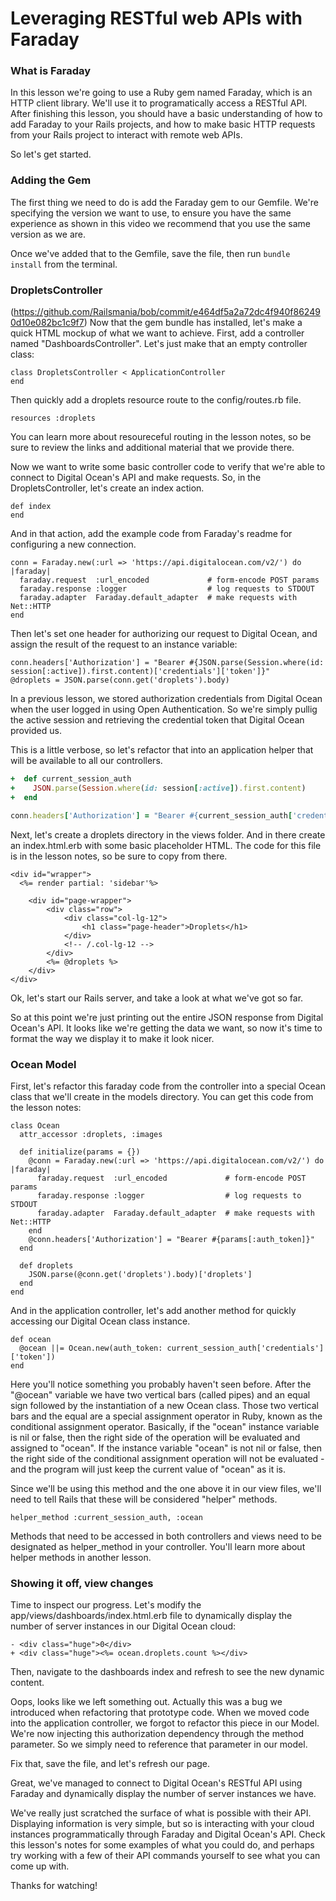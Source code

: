 # Leveraging RESTful web APIs with Faraday

### What is Faraday
In this lesson we're going to use a Ruby gem named Faraday, which is an HTTP client library. We'll use it to programatically access a RESTful API. After finishing this lesson, you should have a basic understanding of how to add Faraday to your Rails projects, and how to make basic HTTP requests from your Rails project to interact with remote web APIs.

So let's get started.


### Adding the Gem
The first thing we need to do is add the Faraday gem to our Gemfile. We're specifying the version we want to use, to ensure you have the same experience as shown in this video we recommend that you use the same version as we are.

Once we've added that to the Gemfile, save the file, then run ```bundle install``` from the terminal. 

### DropletsController
(https://github.com/Railsmania/bob/commit/e464df5a2a72dc4f940f862490d10e082bc1c9f7)
Now that the gem bundle has installed, let's make a quick HTML mockup of what we want to achieve. First, add a controller named "DashboardsController". Let's just make that an empty controller class:

```
class DropletsController < ApplicationController
end
```

Then quickly add a droplets resource route to the config/routes.rb file.

```
resources :droplets
```
You can learn more about resoureceful routing in the lesson notes, so be sure to review the links and additional material that we provide there.

Now we want to write some basic controller code to verify that we're able to connect to Digital Ocean's API and make requests. So, in the DropletsController, let's create an index action.

```
def index
end
```

And in that action, add the example code from Faraday's readme for configuring a new connection.

```
conn = Faraday.new(:url => 'https://api.digitalocean.com/v2/') do |faraday|
  faraday.request  :url_encoded             # form-encode POST params
  faraday.response :logger                  # log requests to STDOUT
  faraday.adapter  Faraday.default_adapter  # make requests with Net::HTTP
end
```

Then let's set one header for authorizing our request to Digital Ocean, and assign the result of the request to an instance variable:

```
conn.headers['Authorization'] = "Bearer #{JSON.parse(Session.where(id: session[:active]).first.content)['credentials']['token']}"
@droplets = JSON.parse(conn.get('droplets').body)
```
In a previous lesson, we stored authorization credentials from Digital Ocean when the user logged in using Open Authentication. So we're simply pullig the active session and retrieving the credential token that Digital Ocean provided us.

This is a little verbose, so let's refactor that into an application helper that will be available to all our controllers.

```application_controller.rb
+  def current_session_auth
+    JSON.parse(Session.where(id: session[:active]).first.content)
+  end
```
```droplets_controller.rb
conn.headers['Authorization'] = "Bearer #{current_session_auth['credentials']['token']}"
```

Next, let's create a droplets directory in the views folder. And in there create an index.html.erb with some basic placeholder HTML. The code for this file is in the lesson notes, so be sure to copy from there.

```
<div id="wrapper">
  <%= render partial: 'sidebar'%>

    <div id="page-wrapper">
        <div class="row">
            <div class="col-lg-12">
                <h1 class="page-header">Droplets</h1>
            </div>
            <!-- /.col-lg-12 -->
        </div>
        <%= @droplets %>
    </div>
</div>
```

Ok, let's start our Rails server, and take a look at what we've got so far.

So at this point we're just printing out the entire JSON response from Digital Ocean's API. It looks like we're getting the data we want, so now it's time to format the way we display it to make it look nicer.


### Ocean Model
First, let's refactor this faraday code from the controller into a special Ocean class that we'll create  in the models directory. You can get this code from the lesson notes:

```
class Ocean
  attr_accessor :droplets, :images
  
  def initialize(params = {})
    @conn = Faraday.new(:url => 'https://api.digitalocean.com/v2/') do |faraday|
      faraday.request  :url_encoded             # form-encode POST params
      faraday.response :logger                  # log requests to STDOUT
      faraday.adapter  Faraday.default_adapter  # make requests with Net::HTTP
    end
    @conn.headers['Authorization'] = "Bearer #{params[:auth_token]}"
  end
  
  def droplets
    JSON.parse(@conn.get('droplets').body)['droplets']
  end
end
```

And in the application controller, let's add another method for quickly accessing our Digital Ocean class instance.

```
def ocean
  @ocean ||= Ocean.new(auth_token: current_session_auth['credentials']['token'])
end
```

Here you'll notice something you probably haven't seen before. After the "@ocean" variable we have two vertical bars (called pipes) and an equal sign followed by the instantiation of a new Ocean class. Those two vertical bars and the equal are a special assignment operator in Ruby, known as the conditional assignment operator. Basically, if the "ocean" instance variable is nil or false, then the right side of the operation will be evaluated and assigned to "ocean". If the instance variable "ocean" is not nil or false, then the right side of the conditional assignment operation will not be evaluated - and the program will just keep the current value of "ocean" as it is.

Since we'll be using this method and the one above it in our view files, we'll need to tell Rails that these will be considered "helper" methods.

```
helper_method :current_session_auth, :ocean
```

Methods that need to be accessed in both controllers and views need to be designated as helper_method in your controller. You'll learn more about helper methods in another lesson.

### Showing it off, view changes

Time to inspect our progress. Let's modify the app/views/dashboards/index.html.erb file to dynamically display the number of server instances in our Digital Ocean cloud:

```
- <div class="huge">0</div>
+ <div class="huge"><%= ocean.droplets.count %></div>
```

Then, navigate to the dashboards index and refresh to see the new dynamic content.

Oops, looks like we left something out. Actually this was a bug we introduced when refactoring that prototype code. When we moved code into the application controller, we forgot to refactor this piece in our Model. We're now injecting this authorization dependency through the method parameter. So we simply need to reference that parameter in our model.

Fix that, save the file, and let's refresh our page.

Great, we've managed to connect to Digital Ocean's RESTful API using Faraday and dynamically display the number of server instances we have.

We've really just scratched the surface of what is possible with their API. Displaying information is very simple, but so is interacting with your cloud instances programmatically through Faraday and Digital Ocean's API. Check this lesson's notes for some examples of what you could do, and perhaps try working with a few of their API commands yourself to see what you can come up with.

Thanks for watching!